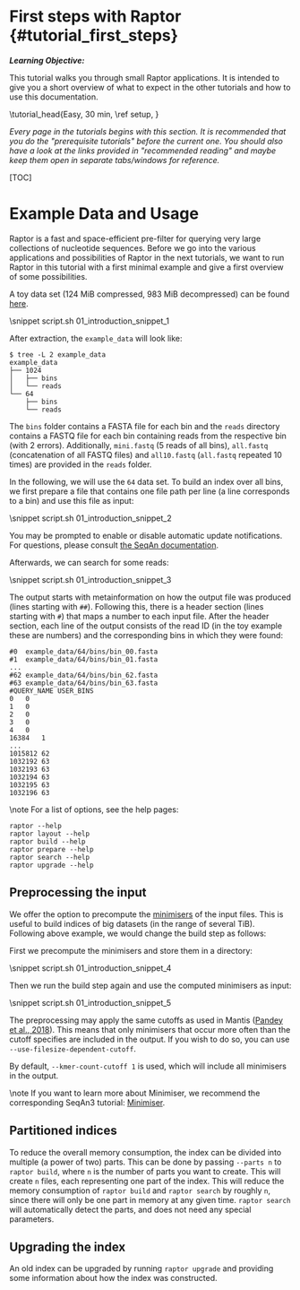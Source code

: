 <!--
SPDX-FileCopyrightText: 2006-2024 Knut Reinert & Freie Universität Berlin
SPDX-FileCopyrightText: 2016-2024 Knut Reinert & MPI für molekulare Genetik
SPDX-License-Identifier: CC-BY-4.0
-->

# First steps with Raptor {#tutorial_first_steps}

***Learning Objective:***

This tutorial walks you through small Raptor applications. It is intended to give you a short overview of what to expect
in the other tutorials and how to use this documentation.

\tutorial_head{Easy, 30 min, \ref setup, }

*Every page in the tutorials begins with this section. It is recommended that you do the "prerequisite tutorials"
before the current one. You should also have a look at the links provided in "recommended reading" and maybe keep
them open in separate tabs/windows for reference.*

[TOC]

# Example Data and Usage

Raptor is a fast and space-efficient pre-filter for querying very large collections of nucleotide sequences. Before we
go into the various applications and possibilities of Raptor in the next tutorials, we want to run Raptor in this
tutorial with a first minimal example and give a first overview of some possibilities.

A toy data set (124 MiB compressed, 983 MiB decompressed) can be found
[here](https://ftp.imp.fu-berlin.de/pub/seiler/raptor/).

\snippet script.sh 01_introduction_snippet_1

After extraction, the `example_data` will look like:

```console
$ tree -L 2 example_data
example_data
├── 1024
│   ├── bins
│   └── reads
└── 64
    ├── bins
    └── reads
```

The `bins` folder contains a FASTA file for each bin and the `reads` directory contains a FASTQ file for each bin
containing reads from the respective bin (with 2 errors).
Additionally, `mini.fastq` (5 reads of all bins), `all.fastq` (concatenation of all FASTQ files) and `all10.fastq`
(`all.fastq` repeated 10 times) are provided in the `reads` folder.

In the following, we will use the `64` data set.
To build an index over all bins, we first prepare a file that contains one file path per line
(a line corresponds to a bin) and use this file as input:

\snippet script.sh 01_introduction_snippet_2

You may be prompted to enable or disable automatic update notifications. For questions, please consult
[the SeqAn documentation](https://github.com/seqan/seqan3/wiki/Update-Notifications).

Afterwards, we can search for some reads:

\snippet script.sh 01_introduction_snippet_3

The output starts with metainformation on how the output file was produced (lines starting with `##`).
Following this, there is a header section (lines starting with `#`) that maps a number to each input file.
After the header section, each line of the output consists of the read ID (in the toy example these are numbers) and
the corresponding bins in which they were found:
```text
#0	example_data/64/bins/bin_00.fasta
#1	example_data/64/bins/bin_01.fasta
...
#62	example_data/64/bins/bin_62.fasta
#63	example_data/64/bins/bin_63.fasta
#QUERY_NAME	USER_BINS
0	0
1	0
2	0
3	0
4	0
16384	1
...
1015812	62
1032192	63
1032193	63
1032194	63
1032195	63
1032196	63
```

\note
For a list of options, see the help pages:
```console
raptor --help
raptor layout --help
raptor build --help
raptor prepare --help
raptor search --help
raptor upgrade --help
```

## Preprocessing the input
We offer the option to precompute the
[minimisers](https://docs.seqan.de/seqan/3.0.3/group__views.html#ga191fcd1360fc430441567f3ed0f371d1) of the input files.
This is useful to build indices of big datasets (in the range of several TiB).
Following above example, we would change the build step as follows:

First we precompute the minimisers and store them in a directory:

\snippet script.sh 01_introduction_snippet_4

Then we run the build step again and use the computed minimisers as input:

\snippet script.sh 01_introduction_snippet_5

The preprocessing may apply the same cutoffs as used in Mantis
([Pandey et al., 2018](https://doi.org/10.1016/j.cels.2018.05.021)).
This means that only minimisers that occur more often than the cutoff specifies are included in the output.
If you wish to do so, you can use `--use-filesize-dependent-cutoff`.

By default, `--kmer-count-cutoff 1` is used, which will include all minimisers in the output.

\note
If you want to learn more about Minimiser, we recommend the corresponding SeqAn3 tutorial:
[Minimiser](https://docs.seqan.de/seqan/3.0.3/tutorial_minimiser.html).

## Partitioned indices
To reduce the overall memory consumption, the index can be divided into multiple (a power of two) parts.
This can be done by passing `--parts n` to `raptor build`, where `n` is the number of parts you want to create.
This will create `n` files, each representing one part of the index. This will reduce the memory consumption
of `raptor build` and `raptor search` by roughly `n`, since there will only be one part in memory at any given
time. `raptor search` will automatically detect the parts, and does not need any special parameters.

## Upgrading the index
An old index can be upgraded by running `raptor upgrade` and providing some information about how the index was
constructed.
